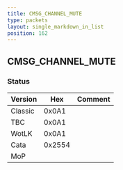 ```yaml
---
title: CMSG_CHANNEL_MUTE
type: packets
layout: single_markdown_in_list
position: 162
---
```


## CMSG_CHANNEL_MUTE

### Status

Version    | Hex        | Comment
---------- | ---------- | ---------- 
Classic    | 0x0A1      |
TBC        | 0x0A1      |
WotLK      | 0x0A1      |
Cata       | 0x2554     |
MoP        |            |